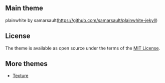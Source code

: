 ## Main theme
plainwhite by samarsault(https://github.com/samarsault/plainwhite-jekyll)

## License

The theme is available as open source under the terms of the [MIT License](https://opensource.org/licenses/MIT).

## More themes

- [Texture](https://github.com/samarsault/texture)
